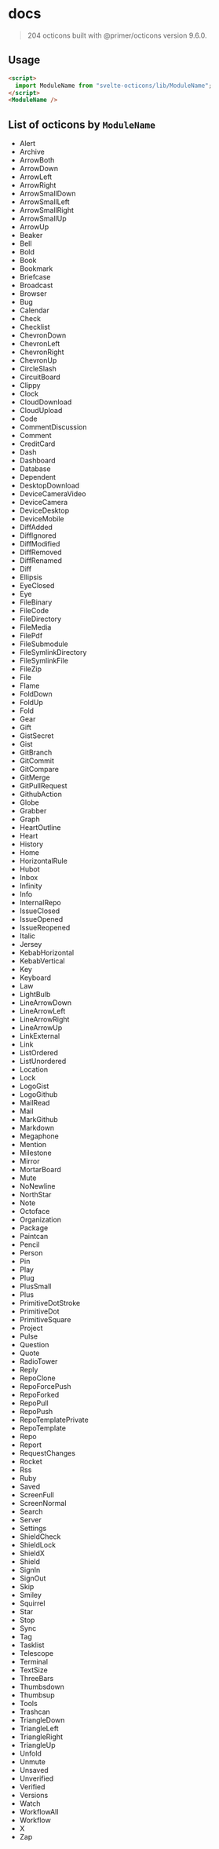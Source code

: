 # docs

> 204 octicons built with @primer/octicons version 9.6.0.

## Usage

```html
<script>
  import ModuleName from "svelte-octicons/lib/ModuleName";
</script>
<ModuleName />
```

## List of octicons by `ModuleName`

- Alert
- Archive
- ArrowBoth
- ArrowDown
- ArrowLeft
- ArrowRight
- ArrowSmallDown
- ArrowSmallLeft
- ArrowSmallRight
- ArrowSmallUp
- ArrowUp
- Beaker
- Bell
- Bold
- Book
- Bookmark
- Briefcase
- Broadcast
- Browser
- Bug
- Calendar
- Check
- Checklist
- ChevronDown
- ChevronLeft
- ChevronRight
- ChevronUp
- CircleSlash
- CircuitBoard
- Clippy
- Clock
- CloudDownload
- CloudUpload
- Code
- CommentDiscussion
- Comment
- CreditCard
- Dash
- Dashboard
- Database
- Dependent
- DesktopDownload
- DeviceCameraVideo
- DeviceCamera
- DeviceDesktop
- DeviceMobile
- DiffAdded
- DiffIgnored
- DiffModified
- DiffRemoved
- DiffRenamed
- Diff
- Ellipsis
- EyeClosed
- Eye
- FileBinary
- FileCode
- FileDirectory
- FileMedia
- FilePdf
- FileSubmodule
- FileSymlinkDirectory
- FileSymlinkFile
- FileZip
- File
- Flame
- FoldDown
- FoldUp
- Fold
- Gear
- Gift
- GistSecret
- Gist
- GitBranch
- GitCommit
- GitCompare
- GitMerge
- GitPullRequest
- GithubAction
- Globe
- Grabber
- Graph
- HeartOutline
- Heart
- History
- Home
- HorizontalRule
- Hubot
- Inbox
- Infinity
- Info
- InternalRepo
- IssueClosed
- IssueOpened
- IssueReopened
- Italic
- Jersey
- KebabHorizontal
- KebabVertical
- Key
- Keyboard
- Law
- LightBulb
- LineArrowDown
- LineArrowLeft
- LineArrowRight
- LineArrowUp
- LinkExternal
- Link
- ListOrdered
- ListUnordered
- Location
- Lock
- LogoGist
- LogoGithub
- MailRead
- Mail
- MarkGithub
- Markdown
- Megaphone
- Mention
- Milestone
- Mirror
- MortarBoard
- Mute
- NoNewline
- NorthStar
- Note
- Octoface
- Organization
- Package
- Paintcan
- Pencil
- Person
- Pin
- Play
- Plug
- PlusSmall
- Plus
- PrimitiveDotStroke
- PrimitiveDot
- PrimitiveSquare
- Project
- Pulse
- Question
- Quote
- RadioTower
- Reply
- RepoClone
- RepoForcePush
- RepoForked
- RepoPull
- RepoPush
- RepoTemplatePrivate
- RepoTemplate
- Repo
- Report
- RequestChanges
- Rocket
- Rss
- Ruby
- Saved
- ScreenFull
- ScreenNormal
- Search
- Server
- Settings
- ShieldCheck
- ShieldLock
- ShieldX
- Shield
- SignIn
- SignOut
- Skip
- Smiley
- Squirrel
- Star
- Stop
- Sync
- Tag
- Tasklist
- Telescope
- Terminal
- TextSize
- ThreeBars
- Thumbsdown
- Thumbsup
- Tools
- Trashcan
- TriangleDown
- TriangleLeft
- TriangleRight
- TriangleUp
- Unfold
- Unmute
- Unsaved
- Unverified
- Verified
- Versions
- Watch
- WorkflowAll
- Workflow
- X
- Zap
